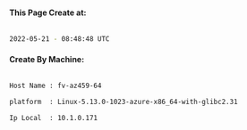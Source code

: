 
   
#### This Page Create at:

```bash

2022-05-21 - 08:48:48 UTC

```

#### Create By Machine:

```bash

Host Name : fv-az459-64

platform  : Linux-5.13.0-1023-azure-x86_64-with-glibc2.31

Ip Local  : 10.1.0.171

```

